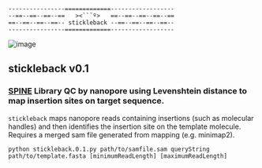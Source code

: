 ```
----------------=============------------------
--==--==--==--==   ><```º>   ==--==--==--==--==
==--==--==--==-- stickleback --==--==--==--==--
----------------=============------------------
```
![image](https://user-images.githubusercontent.com/10180619/177040107-ba9fc8ca-4571-42a1-a81c-9f52d4a48cb7.png)

## stickleback v0.1
### [SPINE](https://github.com/QVEU/SPINE_Q) Library QC by nanopore using Levenshtein distance to map insertion sites on target sequence.

`stickleback` maps nanopore reads containing insertions (such as molecular handles) and then identifies the insertion site on the template molecule. Requires a merged sam file generated from mapping (e.g. minimap2). 

```
python stickleback.0.1.py path/to/samfile.sam queryString path/to/template.fasta [minimumReadLength] [maximumReadLength]
```

